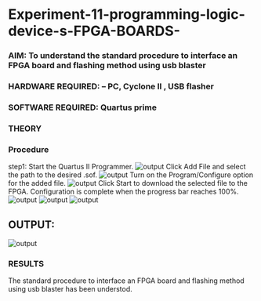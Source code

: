 # Experiment-11-programming-logic-device-s-FPGA-BOARDS-
 ### AIM: To understand the standard procedure to interface an FPGA board and flashing method using usb blaster 
### HARDWARE REQUIRED:  – PC, Cyclone II , USB flasher
### SOFTWARE REQUIRED:   Quartus prime
### THEORY 

### Procedure 
step1: Start the Quartus II Programmer.
![output](?raw=true)
Click Add File and select the path to the desired .sof.
![output](?raw=true)
Turn on the Program/Configure option for the added file.
![output](?raw=true)
Click Start to download the selected file to the FPGA. Configuration is complete when the progress bar reaches 100%.
![output](?raw=true)
 ![output](?raw=true)
 ![output](?raw=true)
 ## OUTPUT:
 ![output](?raw=true)
### RESULTS

The standard procedure to interface an FPGA board and flashing method using usb blaster has been understod.
